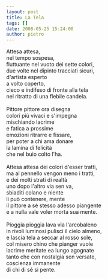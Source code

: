 ```yaml
---
layout: post
title: La Tela
tags: []
date: 2008-05-25 15:24:00
author: pietro
---
```

Attesa attesa,<br/>nel tempo sospesa,<br/>fluttuante nel vuoto dei sette colori,<br/>due volte nel dipinto tracciati sicuri,<br/>d'artista esperto<br/>a volto coperto,<br/>cieco e indifeso di fronte alla tela<br/>nel ritratto di una flebile candela.<br/><br/>Pittore pittore ora disegna<br/>colori più vivaci e s'impegna<br/>mischiando lacrime<br/>e fatica a prossime<br/>emozioni ritrarre e fissare,<br/>per poter a chi ama donare<br/>la lamina di felicità<br/>che nel buio colto l'ha.<br/><br/>Attesa attesa dei colori d'esser tratti,<br/>ma al pennello vengon meno i tratti,<br/>e dei molti strati di realtà<br/>uno dopo l'altro via sen va,<br/>sbiaditi colano e niente<br/>li può contenere, mente<br/>il pittore a sé stesso adesso piangente<br/>e a nulla vale voler morta sua mente.<br/><br/>Pioggia pioggia lava via l'arcobaleno<br/>in rivoli luminosi pulisci il cielo almeno,<br/>e lascia tela a seccar al rosso sole,<br/>col misero chino che pianger vuole<br/>lacrime meritate ea lungo agognate<br/>tanto che con nostalgia son versate,<br/>coscienza immanente<br/>di chi di sé si pente.
